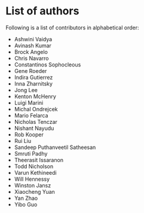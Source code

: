 # List of authors

Following is a list of contributors in alphabetical order:

- Ashwini Vaidya
- Avinash Kumar
- Brock Angelo
- Chris Navarro
- Constantinos Sophocleous
- Gene Roeder
- Indira Gutierrez
- Inna Zharnitsky
- Jong Lee
- Kenton McHenry
- Luigi Marini
- Michal Ondrejcek
- Mario Felarca
- Nicholas Tenczar
- Nishant Nayudu
- Rob Kooper
- Rui Liu
- Sandeep Puthanveetil Satheesan
- Smruti Padhy
- Theerasit Issaranon
- Todd Nicholson
- Varun Kethineedi
- Will Hennessy
- Winston Jansz
- Xiaocheng Yuan
- Yan Zhao
- Yibo Guo


